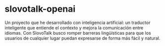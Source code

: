 # slovotalk-openai
Un proyecto que he desarrollado con inteligencia artificial: un traductor inteligente que entiende el contexto y mejora la comunicación entre idiomas.
Con SlovoTalk busco romper barreras lingüísticas para que los usuarios de cualquier lugar puedan expresarse de forma más fácil y natural.
